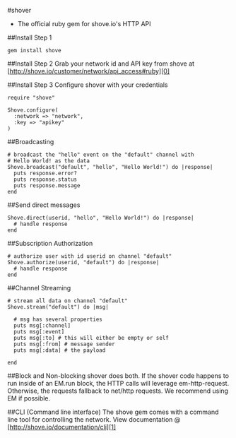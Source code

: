 #shover

* The official ruby gem for shove.io's HTTP API

##Install Step 1

	gem install shove

##Install Step 2
  Grab your network id and API key from shove at [http://shove.io/customer/network/api_access#ruby][0]
  
##Install Step 3
  Configure shover with your credentials
  
    require "shove"
  
    Shove.configure(
      :network => "network",
      :key => "apikey"
    )

##Broadcasting

    # broadcast the "hello" event on the "default" channel with
    # Hello World! as the data
    Shove.broadcast("default", "hello", "Hello World!") do |response|
      puts response.error?
      puts response.status
      puts response.message
    end
  
##Send direct messages

    Shove.direct(userid, "hello", "Hello World!") do |response|
      # handle response
    end

##Subscription Authorization

    # authorize user with id userid on channel "default"
    Shove.authorize(userid, "default") do |response|
      # handle response
    end
    
##Channel Streaming

    # stream all data on channel "default"
    Shove.stream("default") do |msg|
      
      # msg has several properties
      puts msg[:channel]
      puts msg[:event]
      puts msg[:to] # this will either be empty or self
      puts msg[:from] # message sender
      puts msg[:data] # the payload

    end
  
##Block and Non-blocking
  shover does both.  If the shover code happens to run inside of an EM.run block, the HTTP calls
  will leverage em-http-request.  Otherwise, the requests fallback to net/http requests.  We recommend
  using EM if possible.
  
##CLI (Command line interface)
  The shove gem comes with a command line tool for controlling the network.
  View documentation @ [http://shove.io/documentation/cli][1]


[0]: http://shove.io/customer/network/api_access
[1]: http://shove.io/documentation/cli